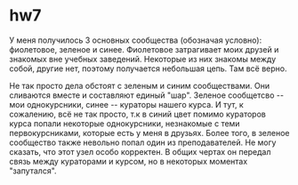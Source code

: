 # hw7

У меня получилось 3 основных сообщества (обозначая условно): фиолетовое, зеленое и синее. Фиолетовое затрагивает моих друзей и знакомых вне учебных заведений. Некоторые из них знакомы между собой, другие нет, поэтому получается небольшая цепь. Там всё верно.


Не так просто дела обстоят с зеленым и синим сообществами. Они сливаются вместе и составляют единый "шар". Зеленое сообщетсво -- мои однокурсники, синее -- кураторы нашего курса. И тут, к сожалению, всё не так просто, т.к в синий цвет помимо кураторов курса попали некоторые однокурсники, незнакомые с теми первокурсниками, которые есть у меня в друзьях. Более того, в зеленое сообщество также невольно попал один из преподавателей. Не могу сказать, что этот узел особо корректен. В общих чертах он передал связь между кураторами и курсом, но в некоторых моментах "запутался".
